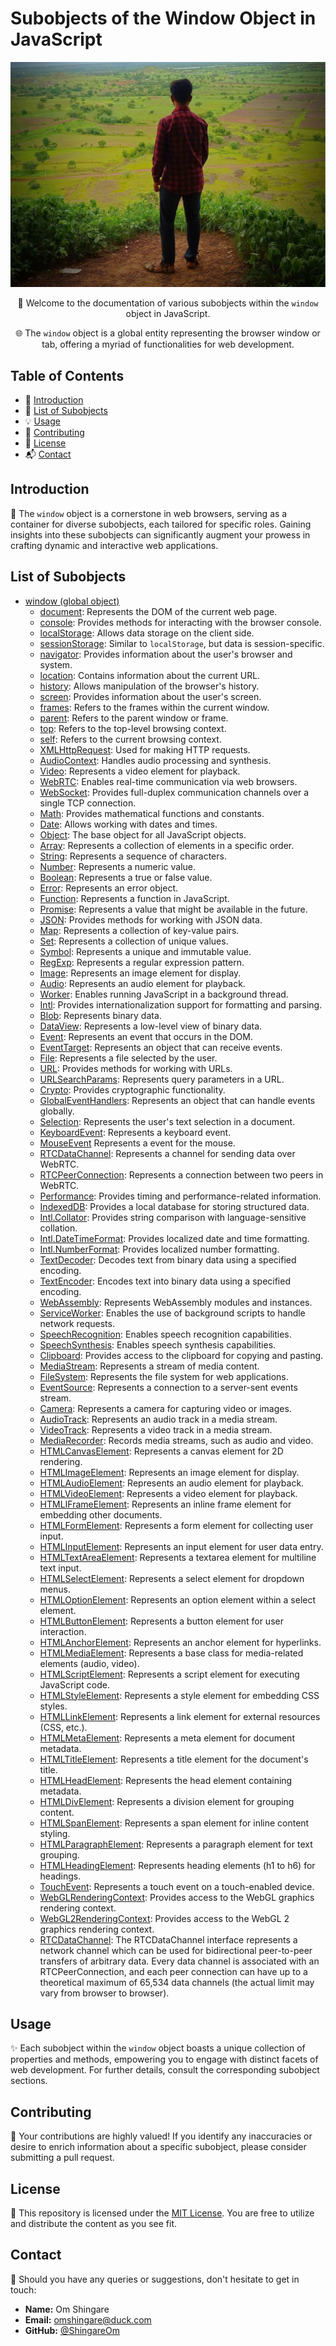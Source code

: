 # Subobjects of the Window Object in JavaScript

<p align="center">
  <img src="omshingare.jpg" alt="my image">
</p>

<div align="center">  
  <p>📘 Welcome to the documentation of various subobjects within the <code>window</code> object in JavaScript.</p>
  <p>🌐 The <code>window</code> object is a global entity representing the browser window or tab, offering a myriad of functionalities for web development.</p>
</div>

## Table of Contents

- 📖 [Introduction](#introduction)
- 📜 [List of Subobjects](#list-of-subobjects)
- 💡 [Usage](#usage)
- 🤝 [Contributing](#contributing)
- 📜 [License](#license)
- 📬 [Contact](#contact)

## Introduction

🌟 The `window` object is a cornerstone in web browsers, serving as a container for diverse subobjects, each tailored for specific roles. Gaining insights into these subobjects can significantly augment your prowess in crafting dynamic and interactive web applications.

## List of Subobjects

- [window (global object)](https://developer.mozilla.org/en-US/docs/Web/API/Window)
  - [document](https://developer.mozilla.org/en-US/docs/Web/API/Document): Represents the DOM of the current web page.
  - [console](https://developer.mozilla.org/en-US/docs/Web/API/Console): Provides methods for interacting with the browser console.
  - [localStorage](https://developer.mozilla.org/en-US/docs/Web/API/Window/localStorage): Allows data storage on the client side.
  - [sessionStorage](https://developer.mozilla.org/en-US/docs/Web/API/Window/sessionStorage): Similar to `localStorage`, but data is session-specific.
  - [navigator](https://developer.mozilla.org/en-US/docs/Web/API/Navigator): Provides information about the user's browser and system.
  - [location](https://developer.mozilla.org/en-US/docs/Web/API/Location): Contains information about the current URL.
  - [history](https://developer.mozilla.org/en-US/docs/Web/API/History): Allows manipulation of the browser's history.
  - [screen](https://developer.mozilla.org/en-US/docs/Web/API/Screen): Provides information about the user's screen.
  - [frames](https://developer.mozilla.org/en-US/docs/Web/API/Window/frames): Refers to the frames within the current window.
  - [parent](https://developer.mozilla.org/en-US/docs/Web/API/Window/parent): Refers to the parent window or frame.
  - [top](https://developer.mozilla.org/en-US/docs/Web/API/Window/top): Refers to the top-level browsing context.
  - [self](https://developer.mozilla.org/en-US/docs/Web/API/Window/self): Refers to the current browsing context.
  - [XMLHttpRequest](https://developer.mozilla.org/en-US/docs/Web/API/XMLHttpRequest): Used for making HTTP requests.
  - [AudioContext](https://developer.mozilla.org/en-US/docs/Web/API/AudioContext): Handles audio processing and synthesis.
  - [Video](https://developer.mozilla.org/en-US/docs/Web/HTML/Element/video): Represents a video element for playback.
  - [WebRTC](https://developer.mozilla.org/en-US/docs/Web/API/WebRTC_API): Enables real-time communication via web browsers.
  - [WebSocket](https://developer.mozilla.org/en-US/docs/Web/API/WebSocket): Provides full-duplex communication channels over a single TCP connection.
  - [Math](https://developer.mozilla.org/en-US/docs/Web/JavaScript/Reference/Global_Objects/Math): Provides mathematical functions and constants.
  - [Date](https://developer.mozilla.org/en-US/docs/Web/JavaScript/Reference/Global_Objects/Date): Allows working with dates and times.
  - [Object](https://developer.mozilla.org/en-US/docs/Web/JavaScript/Reference/Global_Objects/Object): The base object for all JavaScript objects.
  - [Array](https://developer.mozilla.org/en-US/docs/Web/JavaScript/Reference/Global_Objects/Array): Represents a collection of elements in a specific order.
  - [String](https://developer.mozilla.org/en-US/docs/Web/JavaScript/Reference/Global_Objects/String): Represents a sequence of characters.
  - [Number](https://developer.mozilla.org/en-US/docs/Web/JavaScript/Reference/Global_Objects/Number): Represents a numeric value.
  - [Boolean](https://developer.mozilla.org/en-US/docs/Web/JavaScript/Reference/Global_Objects/Boolean): Represents a true or false value.
  - [Error](https://developer.mozilla.org/en-US/docs/Web/JavaScript/Reference/Global_Objects/Error): Represents an error object.
  - [Function](https://developer.mozilla.org/en-US/docs/Web/JavaScript/Reference/Global_Objects/Function): Represents a function in JavaScript.
  - [Promise](https://developer.mozilla.org/en-US/docs/Web/JavaScript/Reference/Global_Objects/Promise): Represents a value that might be available in the future.
  - [JSON](https://developer.mozilla.org/en-US/docs/Web/JavaScript/Reference/Global_Objects/JSON): Provides methods for working with JSON data.
  - [Map](https://developer.mozilla.org/en-US/docs/Web/JavaScript/Reference/Global_Objects/Map): Represents a collection of key-value pairs.
  - [Set](https://developer.mozilla.org/en-US/docs/Web/JavaScript/Reference/Global_Objects/Set): Represents a collection of unique values.
  - [Symbol](https://developer.mozilla.org/en-US/docs/Web/JavaScript/Reference/Global_Objects/Symbol): Represents a unique and immutable value.
  - [RegExp](https://developer.mozilla.org/en-US/docs/Web/JavaScript/Reference/Global_Objects/RegExp): Represents a regular expression pattern.
  - [Image](https://developer.mozilla.org/en-US/docs/Web/HTML/Element/img): Represents an image element for display.
  - [Audio](https://developer.mozilla.org/en-US/docs/Web/HTML/Element/audio): Represents an audio element for playback.
  - [Worker](https://developer.mozilla.org/en-US/docs/Web/API/Worker): Enables running JavaScript in a background thread.
  - [Intl](https://developer.mozilla.org/en-US/docs/Web/JavaScript/Reference/Global_Objects/Intl): Provides internationalization support for formatting and parsing.
  - [Blob](https://developer.mozilla.org/en-US/docs/Web/API/Blob): Represents binary data.
  - [DataView](https://developer.mozilla.org/en-US/docs/Web/JavaScript/Reference/Global_Objects/DataView): Represents a low-level view of binary data.
  - [Event](https://developer.mozilla.org/en-US/docs/Web/API/Event): Represents an event that occurs in the DOM.
  - [EventTarget](https://developer.mozilla.org/en-US/docs/Web/API/EventTarget): Represents an object that can receive events.
  - [File](https://developer.mozilla.org/en-US/docs/Web/API/File): Represents a file selected by the user.
  - [URL](https://developer.mozilla.org/en-US/docs/Web/API/URL): Provides methods for working with URLs.
  - [URLSearchParams](https://developer.mozilla.org/en-US/docs/Web/API/URLSearchParams): Represents query parameters in a URL.
  - [Crypto](https://developer.mozilla.org/en-US/docs/Web/API/Crypto): Provides cryptographic functionality.
  - [GlobalEventHandlers](https://developer.mozilla.org/en-US/docs/Web/API/GlobalEventHandlers): Represents an object that can handle events globally.
  - [Selection](https://developer.mozilla.org/en-US/docs/Web/API/Selection): Represents the user's text selection in a document.
  - [KeyboardEvent](https://developer.mozilla.org/en-US/docs/Web/API/KeyboardEvent): Represents a keyboard event.
  - [MouseEvent](https://developer.mozilla.org/en-US/docs/Web/API/MouseEvent) Represents a event for the mouse.
  - [RTCDataChannel](https://developer.mozilla.org/en-US/docs/Web/API/RTCDataChannel): Represents a channel for sending data over WebRTC.
  - [RTCPeerConnection](https://developer.mozilla.org/en-US/docs/Web/API/RTCPeerConnection): Represents a connection between two peers in WebRTC.
  - [Performance](https://developer.mozilla.org/en-US/docs/Web/API/Performance): Provides timing and performance-related information.
  - [IndexedDB](https://developer.mozilla.org/en-US/docs/Web/API/IndexedDB_API): Provides a local database for storing structured data.
  - [Intl.Collator](https://developer.mozilla.org/en-US/docs/Web/JavaScript/Reference/Global_Objects/Collator): Provides string comparison with language-sensitive collation.
  - [Intl.DateTimeFormat](https://developer.mozilla.org/en-US/docs/Web/JavaScript/Reference/Global_Objects/DateTimeFormat): Provides localized date and time formatting.
  - [Intl.NumberFormat](https://developer.mozilla.org/en-US/docs/Web/JavaScript/Reference/Global_Objects/NumberFormat): Provides localized number formatting.
  - [TextDecoder](https://developer.mozilla.org/en-US/docs/Web/API/TextDecoder): Decodes text from binary data using a specified encoding.
  - [TextEncoder](https://developer.mozilla.org/en-US/docs/Web/API/TextEncoder): Encodes text into binary data using a specified encoding.
  - [WebAssembly](https://developer.mozilla.org/en-US/docs/WebAssembly): Represents WebAssembly modules and instances.
  - [ServiceWorker](https://developer.mozilla.org/en-US/docs/Web/API/Service_Worker_API): Enables the use of background scripts to handle network requests.
  - [SpeechRecognition](https://developer.mozilla.org/en-US/docs/Web/API/SpeechRecognition): Enables speech recognition capabilities.
  - [SpeechSynthesis](https://developer.mozilla.org/en-US/docs/Web/API/SpeechSynthesis): Enables speech synthesis capabilities.
  - [Clipboard](https://developer.mozilla.org/en-US/docs/Web/API/Clipboard): Provides access to the clipboard for copying and pasting.
  - [MediaStream](https://developer.mozilla.org/en-US/docs/Web/API/MediaStream): Represents a stream of media content.
  - [FileSystem](https://developer.mozilla.org/en-US/docs/WebAPI/FileSystem): Represents the file system for web applications.
  - [EventSource](https://developer.mozilla.org/en-US/docs/Web/API/EventSource): Represents a connection to a server-sent events stream.
  - [Camera](https://developer.mozilla.org/en-US/docs/WebAPI/Camera): Represents a camera for capturing video or images.
  - [AudioTrack](https://developer.mozilla.org/en-US/docs/WebAPI/AudioTrack): Represents an audio track in a media stream.
  - [VideoTrack](https://developer.mozilla.org/en-US/docs/WebAPI/VideoTrack): Represents a video track in a media stream.
  - [MediaRecorder](https://developer.mozilla.org/en-US/docs/WebAPI/MediaRecorder): Records media streams, such as audio and video.
  - [HTMLCanvasElement](https://developer.mozilla.org/en-US/docs/Web/API/HTMLCanvasElement): Represents a canvas element for 2D rendering.
  - [HTMLImageElement](https://developer.mozilla.org/en-US/docs/Web/API/HTMLImageElement): Represents an image element for display.
  - [HTMLAudioElement](https://developer.mozilla.org/en-US/docs/Web/API/HTMLAudioElement): Represents an audio element for playback.
  - [HTMLVideoElement](https://developer.mozilla.org/en-US/docs/Web/API/HTMLVideoElement): Represents a video element for playback.
  - [HTMLIFrameElement](https://developer.mozilla.org/en-US/docs/Web/API/HTMLIFrameElement): Represents an inline frame element for embedding other documents.
  - [HTMLFormElement](https://developer.mozilla.org/en-US/docs/Web/API/HTMLFormElement): Represents a form element for collecting user input.
  - [HTMLInputElement](https://developer.mozilla.org/en-US/docs/Web/API/HTMLInputElement): Represents an input element for user data entry.
  - [HTMLTextAreaElement](https://developer.mozilla.org/en-US/docs/Web/API/HTMLTextAreaElement): Represents a textarea element for multiline text input.
  - [HTMLSelectElement](https://developer.mozilla.org/en-US/docs/Web/API/HTMLSelectElement): Represents a select element for dropdown menus.
  - [HTMLOptionElement](https://developer.mozilla.org/en-US/docs/Web/API/HTMLOptionElement): Represents an option element within a select element.
  - [HTMLButtonElement](https://developer.mozilla.org/en-US/docs/Web/API/HTMLButtonElement): Represents a button element for user interaction.
  - [HTMLAnchorElement](https://developer.mozilla.org/en-US/docs/Web/API/HTMLAnchorElement): Represents an anchor element for hyperlinks.
  - [HTMLMediaElement](https://developer.mozilla.org/en-US/docs/Web/API/HTMLMediaElement): Represents a base class for media-related elements (audio, video).
  - [HTMLScriptElement](https://developer.mozilla.org/en-US/docs/Web/API/HTMLScriptElement): Represents a script element for executing JavaScript code.
  - [HTMLStyleElement](https://developer.mozilla.org/en-US/docs/Web/API/HTMLStyleElement): Represents a style element for embedding CSS styles.
  - [HTMLLinkElement](https://developer.mozilla.org/en-US/docs/Web/API/HTMLLinkElement): Represents a link element for external resources (CSS, etc.).
  - [HTMLMetaElement](https://developer.mozilla.org/en-US/docs/Web/API/HTMLMetaElement): Represents a meta element for document metadata.
  - [HTMLTitleElement](https://developer.mozilla.org/en-US/docs/Web/API/HTMLTitleElement): Represents a title element for the document's title.
  - [HTMLHeadElement](https://developer.mozilla.org/en-US/docs/Web/API/HTMLHeadElement): Represents the head element containing metadata.
  - [HTMLDivElement](https://developer.mozilla.org/en-US/docs/Web/API/HTMLDivElement): Represents a division element for grouping content.
  - [HTMLSpanElement](https://developer.mozilla.org/en-US/docs/Web/API/HTMLSpanElement): Represents a span element for inline content styling.
  - [HTMLParagraphElement](https://developer.mozilla.org/en-US/docs/Web/API/HTMLParagraphElement): Represents a paragraph element for text grouping.
  - [HTMLHeadingElement](https://developer.mozilla.org/en-US/docs/Web/API/HTMLHeadingElement): Represents heading elements (h1 to h6) for headings.
  - [TouchEvent](https://developer.mozilla.org/en-US/docs/Web/API/TouchEvent): Represents a touch event on a touch-enabled device.
  - [WebGLRenderingContext](https://developer.mozilla.org/en-US/docs/Web/API/WebGLRenderingContext): Provides access to the WebGL graphics rendering context.
  - [WebGL2RenderingContext](https://developer.mozilla.org/en-US/docs/Web/API/WebGL2RenderingContext): Provides access to the WebGL 2 graphics rendering context.
  - [RTCDataChannel](https://developer.mozilla.org/en-US/docs/Web/API/RTCDataChannel): The RTCDataChannel interface represents a network channel which can be used for bidirectional peer-to-peer transfers of arbitrary data. Every data channel is associated with an RTCPeerConnection, and each peer connection can have up to a theoretical maximum of 65,534 data channels (the actual limit may vary from browser to browser).



## Usage

✨ Each subobject within the `window` object boasts a unique collection of properties and methods, empowering you to engage with distinct facets of web development. For further details, consult the corresponding subobject sections.

## Contributing

🤝 Your contributions are highly valued! If you identify any inaccuracies or desire to enrich information about a specific subobject, please consider submitting a pull request.

## License

📄 This repository is licensed under the [MIT License](LICENSE). You are free to utilize and distribute the content as you see fit.

## Contact

📧 Should you have any queries or suggestions, don't hesitate to get in touch:

- **Name:** Om Shingare
- **Email:** omshingare@duck.com
- **GitHub:** [@ShingareOm](https://github.com/ShingareOm)
